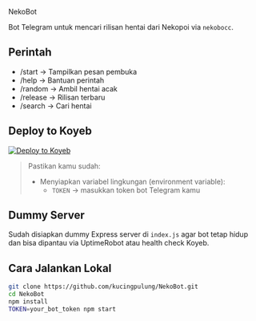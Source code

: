 NekoBot

Bot Telegram untuk mencari rilisan hentai dari Nekopoi via `nekobocc`.

## Perintah

- /start → Tampilkan pesan pembuka
- /help → Bantuan perintah
- /random → Ambil hentai acak
- /release → Rilisan terbaru
- /search <kata> → Cari hentai

## Deploy to Koyeb

[![Deploy to Koyeb](https://www.koyeb.com/static/images/deploy/button.svg)](https://app.koyeb.com/deploy?type=git&repository=https://github.com/kucingpulung/NekoBot&branch=main&name=nekobot)

> Pastikan kamu sudah:
> - Menyiapkan variabel lingkungan (environment variable):
>   - `TOKEN` → masukkan token bot Telegram kamu

## Dummy Server

Sudah disiapkan dummy Express server di `index.js` agar bot tetap hidup dan bisa dipantau via UptimeRobot atau health check Koyeb.

## Cara Jalankan Lokal

```bash
git clone https://github.com/kucingpulung/NekoBot.git
cd NekoBot
npm install
TOKEN=your_bot_token npm start
